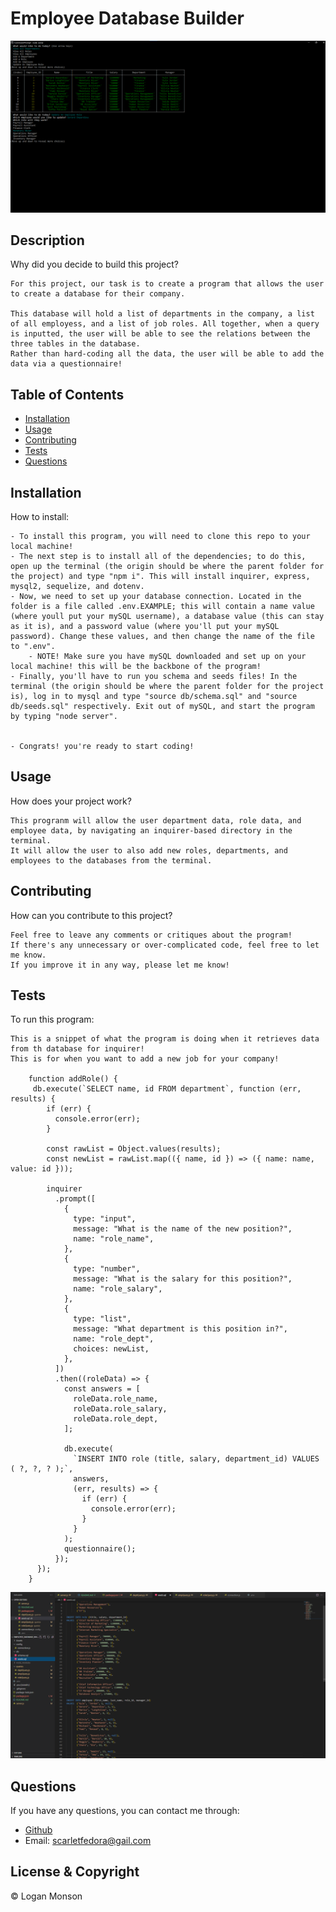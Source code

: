 # Employee Database Builder  

![A computer terminal running the database program.](./Assets/EDB_Program.png)

## Description

Why did you decide to build this project?

````
For this project, our task is to create a program that allows the user to create a database for their company.

This database will hold a list of departments in the company, a list of all employess, and a list of job roles. All together, when a query is inputted, the user will be able to see the relations between the three tables in the database.
Rather than hard-coding all the data, the user will be able to add the data via a questionnaire!
````

## Table of Contents

- [Installation](#installation)
- [Usage](#usage)
- [Contributing](#contributing)
- [Tests](#tests)
- [Questions](#questions)

## Installation

How to install:

````
- To install this program, you will need to clone this repo to your local machine!
- The next step is to install all of the dependencies; to do this, open up the terminal (the origin should be where the parent folder for the project) and type "npm i". This will install inquirer, express, mysql2, sequelize, and dotenv.
- Now, we need to set up your database connection. Located in the folder is a file called .env.EXAMPLE; this will contain a name value (where youll put your mySQL username), a database value (this can stay as it is), and a password value (where you'll put your mySQL password). Change these values, and then change the name of the file to ".env".
	- NOTE! Make sure you have mySQL downloaded and set up on your local machine! this will be the backbone of the program!
- Finally, you'll have to run you schema and seeds files! In the terminal (the origin should be where the parent folder for the project is), log in to mysql and type "source db/schema.sql" and "source db/seeds.sql" respectively. Exit out of mySQL, and start the program by typing "node server".


- Congrats! you're ready to start coding!
````

## Usage

How does your project work?

````
This progranm will allow the user department data, role data, and employee data, by navigating an inquirer-based directory in the terminal.
It will allow the user to also add new roles, departments, and employees to the databases from the terminal. 
````

## Contributing

How can you contribute to this project?

````
Feel free to leave any comments or critiques about the program!
If there's any unnecessary or over-complicated code, feel free to let me know.
If you improve it in any way, please let me know!

````

## Tests

To run this program:

````
This is a snippet of what the program is doing when it retrieves data from th database for inquirer!
This is for when you want to add a new job for your company!

	function addRole() {
 	 db.execute(`SELECT name, id FROM department`, function (err, results) {
    	if (err) {
    	  console.error(err);
	    }

	    const rawList = Object.values(results);
    	const newList = rawList.map(({ name, id }) => ({ name: name, value: id }));

	    inquirer
    	  .prompt([
        	{
	          type: "input",
    	      message: "What is the name of the new position?",
        	  name: "role_name",
	        },
    	    {
        	  type: "number",
	          message: "What is the salary for this position?",
    	      name: "role_salary",
        	},
	        {
	          type: "list",
    	      message: "What department is this position in?",
        	  name: "role_dept",
	          choices: newList,
    	    },
	      ])
    	  .then((roleData) => {
        	const answers = [
	          roleData.role_name,
    	      roleData.role_salary,
        	  roleData.role_dept,
	        ];

    	    db.execute(
        	  `INSERT INTO role (title, salary, department_id) VALUES ( ?, ?, ? );`,
	          answers,
    	      (err, results) => {
        	    if (err) {
            	  console.error(err);
	            }
    	      }
        	);
        	questionnaire();
	      });
	  });
	}

````

![The code written for the program; a behind-the-scenes!](./Assets/EDB_Code.png)
## Questions

If you have any questions, you can contact me through:

- [Github](https://github.com/Loggamon)
- Email: scarletfedora@gail.com

## License & Copyright

© Logan Monson
